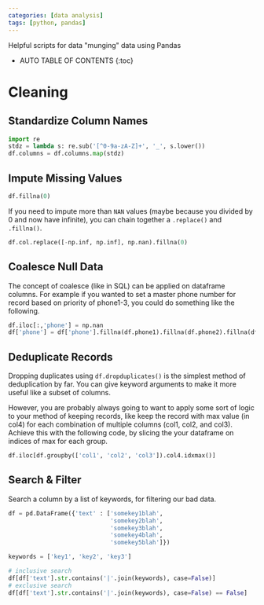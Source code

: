 ```yaml
---
categories: [data analysis]
tags: [python, pandas]
---
```


Helpful scripts for data "munging" data using Pandas  

<!-- excerpt separator -->

* AUTO TABLE OF CONTENTS
{:toc}

# Cleaning

## Standardize Column Names

```python
import re
stdz = lambda s: re.sub('[^0-9a-zA-Z]+', '_', s.lower())
df.columns = df.columns.map(stdz)
```

## Impute Missing Values

```python
df.fillna(0)
```

If you need to impute more than `NAN` values (maybe because you divided by 0 and now have infinite), you can chain together a `.replace()` and `.fillna()`.  

```python
df.col.replace([-np.inf, np.inf], np.nan).fillna(0)
```

## Coalesce Null Data

The concept of coalesce (like in SQL) can be applied on dataframe columns. For example if you wanted to set a master phone number for record based on priority of phone1-3, you could do something like the following.  

```python
df.iloc[:,'phone'] = np.nan
df['phone'] = df['phone'].fillna(df.phone1).fillna(df.phone2).fillna(df.phone3)
```

## Deduplicate Records

Dropping duplicates using `df.dropduplicates()` is the simplest method of deduplication by far. You can give keyword arguments to make it more useful like a subset of columns.  

However, you are probably always going to want to apply some sort of logic to your method of keeping records, like keep the record with max value (in col4) for each combination of multiple columns (col1, col2,  and col3). Achieve this with the following code, by slicing the your dataframe on indices of max for each group.  

```python
df.iloc[df.groupby(['col1', 'col2', 'col3']).col4.idxmax()]
```

## Search & Filter

Search a column by a list of keywords, for filtering our bad data.  

```python
df = pd.DataFrame({'text' : ['somekey1blah',
                             'somekey2blah',
                             'somekey3blah',
                             'somekey4blah',
                             'somekey5blah']})

keywords = ['key1', 'key2', 'key3']

# inclusive search
df[df['text'].str.contains('|'.join(keywords), case=False)]
# exclusive search
df[df['text'].str.contains('|'.join(keywords), case=False) == False]
```
